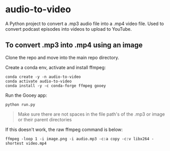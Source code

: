 # audio-to-video

A Python project to convert a .mp3 audio file into a .mp4 video file. Used to convert podcast episodes into videos to upload to YouTube.

## To convert .mp3 into .mp4 using an image

Clone the repo and move into the main repo directory.

Create a conda env, activate and install ffmpeg:

```text
conda create -y -n audio-to-video
conda activate audio-to-video
conda install -y -c conda-forge ffmpeg gooey
```

Run the Gooey app:

```text
python run.py
```

 > Make sure there are not spaces in the file path's of the .mp3 or image or their parent directories

If this doesn't work, the raw ffmpeg command is below:

```text
ffmpeg -loop 1 -i image.png -i audio.mp3 -c:a copy -c:v libx264 -shortest video.mp4
```

